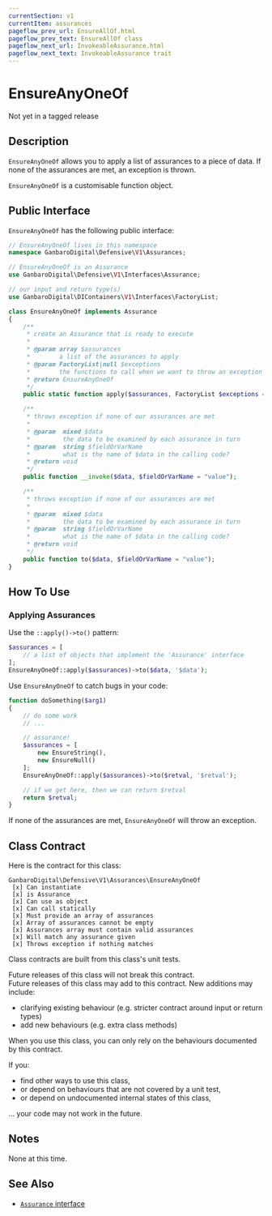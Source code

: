 ```yaml
---
currentSection: v1
currentItem: assurances
pageflow_prev_url: EnsureAllOf.html
pageflow_prev_text: EnsureAllOf class
pageflow_next_url: InvokeableAssurance.html
pageflow_next_text: InvokeableAssurance trait
---
```


# EnsureAnyOneOf

<div class="callout warning" markdown="1">
Not yet in a tagged release
</div>

## Description

`EnsureAnyOneOf` allows you to apply a list of assurances to a piece of data. If none of the assurances are met, an exception is thrown.

`EnsureAnyOneOf` is a customisable function object.

## Public Interface

`EnsureAnyOneOf` has the following public interface:

```php
// EnsureAnyOneOf lives in this namespace
namespace GanbaroDigital\Defensive\V1\Assurances;

// EnsureAnyOneOf is an Assurance
use GanbaroDigital\Defensive\V1\Interfaces\Assurance;

// our input and return type(s)
use GanbaroDigital\DIContainers\V1\Interfaces\FactoryList;

class EnsureAnyOneOf implements Assurance
{
    /**
     * create an Assurance that is ready to execute
     *
     * @param array $assurances
     *        a list of the assurances to apply
     * @param FactoryList|null $exceptions
     *        the functions to call when we want to throw an exception
     * @return EnsureAnyOneOf
     */
    public static function apply($assurances, FactoryList $exceptions = null);

    /**
     * throws exception if none of our assurances are met
     *
     * @param  mixed $data
     *         the data to be examined by each assurance in turn
     * @param  string $fieldOrVarName
     *         what is the name of $data in the calling code?
     * @return void
     */
    public function __invoke($data, $fieldOrVarName = "value");

    /**
     * throws exception if none of our assurances are met
     *
     * @param  mixed $data
     *         the data to be examined by each assurance in turn
     * @param  string $fieldOrVarName
     *         what is the name of $data in the calling code?
     * @return void
     */
    public function to($data, $fieldOrVarName = "value");
}
```

## How To Use

### Applying Assurances

Use the `::apply()->to()` pattern:

```php
$assurances = [
    // a list of objects that implement the 'Assurance' interface
];
EnsureAnyOneOf::apply($assurances)->to($data, '$data');
```

Use `EnsureAnyOneOf` to catch bugs in your code:

```php
function doSomething($arg1)
{
    // do some work
    // ...

    // assurance!
    $assurances = [
        new EnsureString(),
        new EnsureNull()
    ];
    EnsureAnyOneOf::apply($assurances)->to($retval, '$retval');

    // if we get here, then we can return $retval
    return $retval;
}
```

If none of the assurances are met, `EnsureAnyOneOf` will throw an exception.

## Class Contract

Here is the contract for this class:

    GanbaroDigital\Defensive\V1\Assurances\EnsureAnyOneOf
     [x] Can instantiate
     [x] is Assurance
     [x] Can use as object
     [x] Can call statically
     [x] Must provide an array of assurances
     [x] Array of assurances cannot be empty
     [x] Assurances array must contain valid assurances
     [x] Will match any assurance given
     [x] Throws exception if nothing matches

Class contracts are built from this class's unit tests.

<div class="callout success">
Future releases of this class will not break this contract.
</div>

<div class="callout info" markdown="1">
Future releases of this class may add to this contract. New additions may include:

* clarifying existing behaviour (e.g. stricter contract around input or return types)
* add new behaviours (e.g. extra class methods)
</div>

<div class="callout warning" markdown="1">
When you use this class, you can only rely on the behaviours documented by this contract.

If you:

* find other ways to use this class,
* or depend on behaviours that are not covered by a unit test,
* or depend on undocumented internal states of this class,

... your code may not work in the future.
</div>

## Notes

None at this time.

## See Also

* [`Assurance` interface](../Interfaces/Assurance.html)
